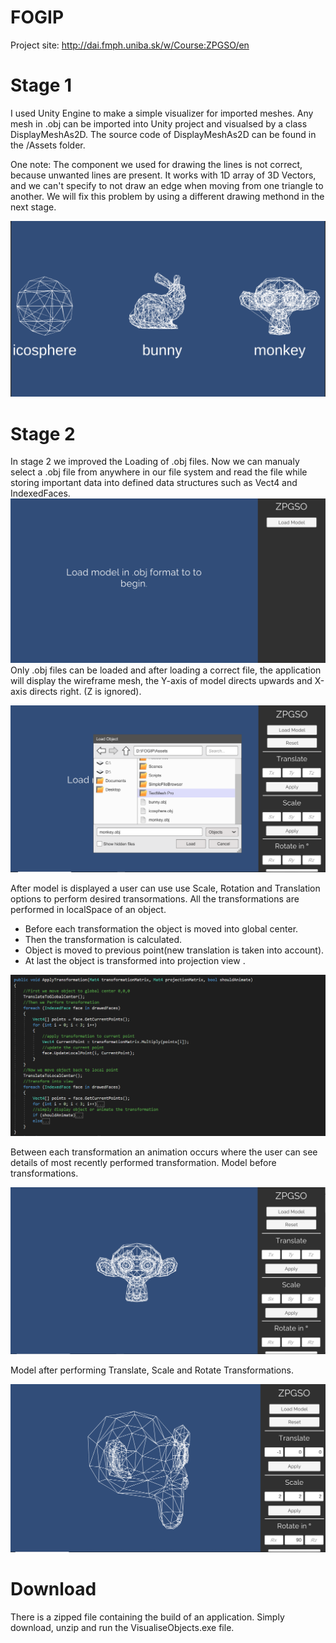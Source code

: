 # FOGIP
Project site:
http://dai.fmph.uniba.sk/w/Course:ZPGSO/en

# Stage 1 
I used Unity Engine to make a simple visualizer for imported meshes. 
Any mesh in .obj can be imported into Unity project and visualsed by a class DisplayMeshAs2D. 
The source code of DisplayMeshAs2D can be found in the /Assets folder. 

One note: The component we used for drawing the lines is not correct, because unwanted lines are present.
It works with 1D array of 3D Vectors, and we can't specify to not draw an edge when moving from one triangle to another. 
We will fix this problem by using a different drawing methond in the next stage.

![alt text](https://github.com/Zuvix/Fogip/blob/main/screen.png?raw=true)

# Stage 2
In stage 2 we improved the Loading of .obj files. Now we can manualy select a .obj file from anywhere in our file system and read the file while storing important data into defined data structures such as Vect4 and IndexedFaces.
![alt text](https://github.com/Zuvix/Fogip/blob/main/1.PNG?raw=true)
Only .obj files can be loaded and after loading a correct file, the application will display the wireframe mesh, the Y-axis of model directs upwards and X-axis directs right. (Z is ignored). 

![alt text](https://github.com/Zuvix/Fogip/blob/main/2.PNG?raw=true)

After model is displayed a user can use use Scale, Rotation and Translation options to perform desired transormations. All the transformations are performed in localSpace of an object. 
* Before each transformation the object is moved into global center. 
* Then the transformation is calculated. 
* Object is moved to previous point(new translation is taken into account). 
* At last the object is transformed into projection view . 

![alt text](https://github.com/Zuvix/Fogip/blob/main/5.PNG?raw=true)

Between each transformation an animation occurs where the user can see details of most recently performed transformation. Model before transformations.

![alt text](https://github.com/Zuvix/Fogip/blob/main/3.PNG?raw=true)

Model after performing Translate, Scale and Rotate Transformations.

![alt text](https://github.com/Zuvix/Fogip/blob/main/4.PNG?raw=true)


# Download
There is a zipped file containing the build of an application. Simply download, unzip and run the VisualiseObjects.exe file.

